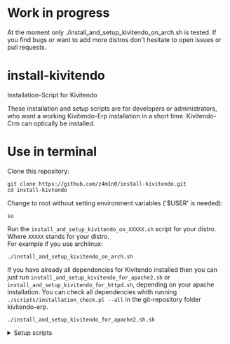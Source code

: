 # Work in progress

At the moment only ./install_and_setup_kivitendo_on_arch.sh is tested. If you
find bugs or want to add more distros don't hesitate to open issues or pull
requests.

# install-kivitendo
Installation-Script for Kivitendo

These installation and setup scripts are for developers or administrators, who
want a working Kivitendo-Erp installation in a short time. Kivitendo-Crm can
optically be installed.

# Use in terminal

Clone this repository:

    git clone https://github.com/z4m1n0/install-kivitendo.git
    cd install-kivtendo

Change to root without setting environment variables ('$USER' is needed):

    su

Run the `install_and_setup_kivitendo_on_XXXXX.sh` script for your distro. Where
`XXXXX` stands for your distro.\
For example if you use archlinux:

    ./install_and_setup_kivitendo_on_arch.sh

If you have already all dependencies for Kivitendo installed then you can just
run `install_and_setup_kivitendo_for_apache2.sh` or
`install_and_setup_kivitendo_for_httpd.sh`, depending on your apache
installation. You can check all dependencies whith running
`./scripts/installation_check.pl --all` in the git-repository folder
kivitendo-erp.

    ./install_and_setup_kivitendo_for_apache2.sh.sh

<details>
<summary>Setup scripts</summary>

| script                                | usage                                        | description                                |
|---------------------------------------|----------------------------------------------|--------------------------------------------|
| `setup_kivitendo.sh`                  | `-p passwd -d install_dir`                   | setup kivitendo forlders and create config |
| `setup_postgresql.sh`                 | `-p passwd -d install_dir [-D postgres_dir]` | change psql config and setup users         |
| `setup_httpd.sh` / `setup_apache2.sh` | `-d install_dir`                             | change apache config and creates vhosts    |

</details>

